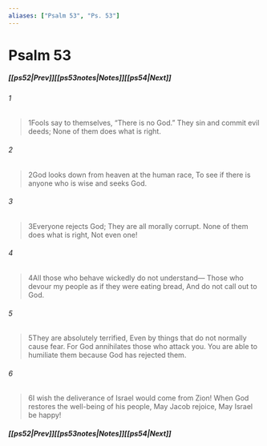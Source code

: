 ```yaml
---
aliases: ["Psalm 53", "Ps. 53"]
---
```

# Psalm 53
##### <span class=arrow-left></span>[[ps52|Prev]]<span class=navigation-separator></span>[[ps53notes|Notes]]<span class=navigation-separator></span>[[ps54|Next]]<span class=arrow-right></span>
###### 1
><span class=verse-first-poetry>1</span>Fools say to themselves, “There is no God.”
>They sin and commit evil deeds;
>None of them does what is right.
###### 2
><span class=verse-body-poetry>2</span>God looks down from heaven at the human race,
>To see if there is anyone who is wise and seeks God.
###### 3
><span class=verse-body-poetry>3</span>Everyone rejects God;
>They are all morally corrupt.
>None of them does what is right,
>Not even one!
<div class=paragraph-break></div>

###### 4
><span class=verse-first-poetry>4</span>All those who behave wickedly do not understand—
>Those who devour my people as if they were eating bread,
>And do not call out to God.
###### 5
><span class=verse-body-poetry>5</span>They are absolutely terrified,
>Even by things that do not normally cause fear.
>For God annihilates those who attack you.
>You are able to humiliate them because God has rejected them.
###### 6
><span class=verse-body-poetry>6</span>I wish the deliverance of Israel would come from Zion!
>When God restores the well-being of his people,
>May Jacob rejoice,
>May Israel be happy!
##### <span class=arrow-left></span>[[ps52|Prev]]<span class=navigation-separator></span>[[ps53notes|Notes]]<span class=navigation-separator></span>[[ps54|Next]]<span class=arrow-right></span>